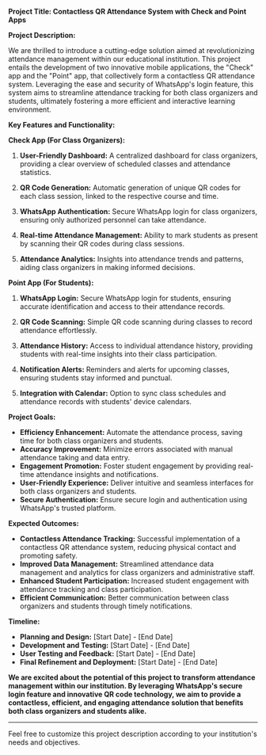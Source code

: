 **Project Title: Contactless QR Attendance System with Check and Point Apps**

**Project Description:**

We are thrilled to introduce a cutting-edge solution aimed at revolutionizing attendance management within our educational institution. This project entails the development of two innovative mobile applications, the "Check" app and the "Point" app, that collectively form a contactless QR attendance system. Leveraging the ease and security of WhatsApp's login feature, this system aims to streamline attendance tracking for both class organizers and students, ultimately fostering a more efficient and interactive learning environment.

**Key Features and Functionality:**

**Check App (For Class Organizers):**

1. **User-Friendly Dashboard:** A centralized dashboard for class organizers, providing a clear overview of scheduled classes and attendance statistics.

2. **QR Code Generation:** Automatic generation of unique QR codes for each class session, linked to the respective course and time.

3. **WhatsApp Authentication:** Secure WhatsApp login for class organizers, ensuring only authorized personnel can take attendance.

4. **Real-time Attendance Management:** Ability to mark students as present by scanning their QR codes during class sessions.

5. **Attendance Analytics:** Insights into attendance trends and patterns, aiding class organizers in making informed decisions.

**Point App (For Students):**

1. **WhatsApp Login:** Secure WhatsApp login for students, ensuring accurate identification and access to their attendance records.

2. **QR Code Scanning:** Simple QR code scanning during classes to record attendance effortlessly.

3. **Attendance History:** Access to individual attendance history, providing students with real-time insights into their class participation.

4. **Notification Alerts:** Reminders and alerts for upcoming classes, ensuring students stay informed and punctual.

5. **Integration with Calendar:** Option to sync class schedules and attendance records with students' device calendars.

**Project Goals:**

- **Efficiency Enhancement:** Automate the attendance process, saving time for both class organizers and students.
- **Accuracy Improvement:** Minimize errors associated with manual attendance taking and data entry.
- **Engagement Promotion:** Foster student engagement by providing real-time attendance insights and notifications.
- **User-Friendly Experience:** Deliver intuitive and seamless interfaces for both class organizers and students.
- **Secure Authentication:** Ensure secure login and authentication using WhatsApp's trusted platform.

**Expected Outcomes:**

- **Contactless Attendance Tracking:** Successful implementation of a contactless QR attendance system, reducing physical contact and promoting safety.
- **Improved Data Management:** Streamlined attendance data management and analytics for class organizers and administrative staff.
- **Enhanced Student Participation:** Increased student engagement with attendance tracking and class participation.
- **Efficient Communication:** Better communication between class organizers and students through timely notifications.

**Timeline:**

- **Planning and Design:** [Start Date] - [End Date]
- **Development and Testing:** [Start Date] - [End Date]
- **User Testing and Feedback:** [Start Date] - [End Date]
- **Final Refinement and Deployment:** [Start Date] - [End Date]

**We are excited about the potential of this project to transform attendance management within our institution. By leveraging WhatsApp's secure login feature and innovative QR code technology, we aim to provide a contactless, efficient, and engaging attendance solution that benefits both class organizers and students alike.**

---

Feel free to customize this project description according to your institution's needs and objectives.
